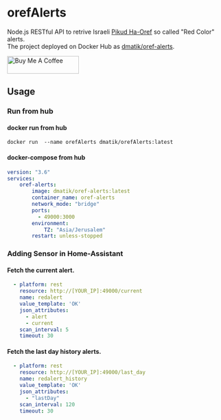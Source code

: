 # orefAlerts
 
Node.js RESTful API to retrive Israeli [Pikud Ha-Oref](https://www.oref.org.il/) so called "Red Color" alerts. <br/>
The project deployed on Docker Hub as [dmatik/oref-alerts](https://hub.docker.com/r/dmatik/oref-alerts).

<a href="https://www.buymeacoffee.com/bg7MaEJHc" target="_blank"><img height="41px" width="167px" src="https://cdn.buymeacoffee.com/buttons/default-orange.png" alt="Buy Me A Coffee"></a>

## Usage
### Run from hub
#### docker run from hub
```text
docker run  --name orefAlerts dmatik/orefAlerts:latest
```

#### docker-compose from hub
```yaml
version: "3.6"
services:
    oref-alerts:
        image: dmatik/oref-alerts:latest
        container_name: oref-alerts
        network_mode: "bridge"
        ports:
          - 49000:3000
        environment:
            TZ: "Asia/Jerusalem"
        restart: unless-stopped
```

### Adding Sensor in Home-Assistant
#### Fetch the current alert.
```yaml
  - platform: rest
    resource: http://[YOUR_IP]:49000/current
    name: redalert
    value_template: 'OK'
    json_attributes:
      - alert
      - current
    scan_interval: 5
    timeout: 30
```

#### Fetch the last day history alerts.
```yaml
  - platform: rest
    resource: http://[YOUR_IP]:49000/last_day
    name: redalert_history
    value_template: 'OK'
    json_attributes:
      - "lastDay"
    scan_interval: 120
    timeout: 30
```
